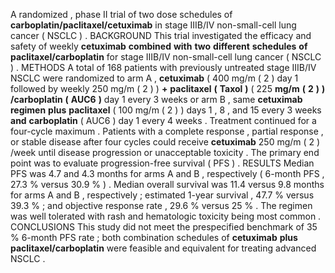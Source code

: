 A randomized , phase II trial of two dose schedules of **carboplatin/paclitaxel/cetuximab** in stage IIIB/IV non-small-cell lung cancer ( NSCLC ) . BACKGROUND This trial investigated the efficacy and safety of weekly **cetuximab** **combined** **with** **two** **different** **schedules** **of** **paclitaxel/carboplatin** for stage IIIB/IV non-small-cell lung cancer ( NSCLC ) . METHODS A total of 168 patients with previously untreated stage IIIB/IV NSCLC were randomized to arm A , **cetuximab** ( 400 mg/m ( 2 ) day 1 followed by weekly 250 mg/m ( 2 ) ) **+** **paclitaxel** **(** **Taxol** **)** ( 225 **mg/m** **(** **2** **)** **)** **/carboplatin** **(** **AUC6** **)** day 1 every 3 weeks or arm B , same **cetuximab** **regimen** **plus** **paclitaxel** ( 100 mg/m ( 2 ) ) days 1 , 8 , and 15 every 3 weeks **and** **carboplatin** ( AUC6 ) day 1 every 4 weeks . Treatment continued for a four-cycle maximum . Patients with a complete response , partial response , or stable disease after four cycles could receive **cetuximab** 250 mg/m ( 2 ) /week until disease progression or unacceptable toxicity . The primary end point was to evaluate progression-free survival ( PFS ) . RESULTS Median PFS was 4.7 and 4.3 months for arms A and B , respectively ( 6-month PFS , 27.3 % versus 30.9 % ) . Median overall survival was 11.4 versus 9.8 months for arms A and B , respectively ; estimated 1-year survival , 47.7 % versus 39.3 % ; and objective response rate , 29.6 % versus 25 % . The regimen was well tolerated with rash and hematologic toxicity being most common . CONCLUSIONS This study did not meet the prespecified benchmark of 35 % 6-month PFS rate ; both combination schedules of **cetuximab** **plus** **paclitaxel/carboplatin** were feasible and equivalent for treating advanced NSCLC . 